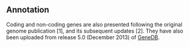 Annotation
----------

Coding and non-coding genes are also presented following the original
genome publication \[1\], and its subsequent updates \[2\]. They have
also been uploaded from release 5.0 (December 2013) of
[GeneDB](http://www.genedb.org/Homepage).
